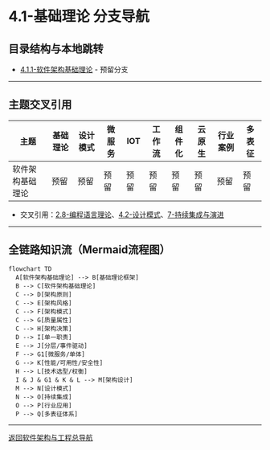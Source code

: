 # 4.1-基础理论 分支导航

## 目录结构与本地跳转

- [4.1.1-软件架构基础理论](4.1.1-软件架构基础理论.md) - 预留分支

---

## 主题交叉引用

| 主题      | 基础理论 | 设计模式 | 微服务 | IOT | 工作流 | 组件化 | 云原生 | 行业案例 | 多表征 |
|-----------|----------|----------|--------|-----|--------|--------|--------|----------|--------|
| 软件架构基础理论| 预留 | 预留     | 预留   | 预留| 预留   | 预留   | 预留   | 预留     | 预留   |

- 交叉引用：[2.8-编程语言理论](../../../2-形式科学理论/2.8-编程语言理论/README.md)、[4.2-设计模式](../4.2-设计模式/README.md)、[7-持续集成与演进](../../../7-持续集成与演进/README.md)

---

## 全链路知识流（Mermaid流程图）

```mermaid
flowchart TD
  A[软件架构基础理论] --> B[基础理论框架]
  B --> C[软件架构基础理论]
  C --> D[架构原则]
  C --> E[架构风格]
  C --> F[架构模式]
  C --> G[质量属性]
  C --> H[架构决策]
  D --> I[单一职责]
  E --> J[分层/事件驱动]
  F --> G1[微服务/单体]
  G --> K[性能/可用性/安全性]
  H --> L[技术选型/权衡]
  I & J & G1 & K & L --> M[架构设计]
  M --> N[设计模式]
  N --> O[持续集成]
  O --> P[行业应用]
  P --> Q[多表征体系]
```

---

[返回软件架构与工程总导航](../README.md)
